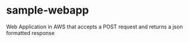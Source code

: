 # sample-webapp
Web Application in AWS that accepts a POST request and returns a json formatted response
